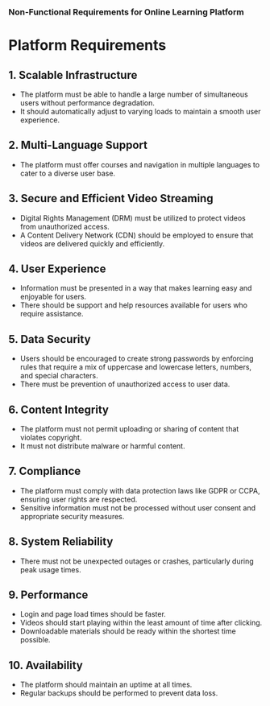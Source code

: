 ### Non-Functional Requirements for Online Learning Platform

# Platform Requirements

## 1. Scalable Infrastructure
- The platform must be able to handle a large number of simultaneous users without performance degradation.
- It should automatically adjust to varying loads to maintain a smooth user experience.

## 2. Multi-Language Support
- The platform must offer courses and navigation in multiple languages to cater to a diverse user base.

## 3. Secure and Efficient Video Streaming
- Digital Rights Management (DRM) must be utilized to protect videos from unauthorized access.
- A Content Delivery Network (CDN) should be employed to ensure that videos are delivered quickly and efficiently.

## 4. User Experience
- Information must be presented in a way that makes learning easy and enjoyable for users.
- There should be support and help resources available for users who require assistance.

## 5. Data Security
- Users should be encouraged to create strong passwords by enforcing rules that require a mix of uppercase and lowercase letters, numbers, and special characters.
- There must be prevention of unauthorized access to user data.

## 6. Content Integrity
- The platform must not permit uploading or sharing of content that violates copyright.
- It must not distribute malware or harmful content.

## 7. Compliance
- The platform must comply with data protection laws like GDPR or CCPA, ensuring user rights are respected.
- Sensitive information must not be processed without user consent and appropriate security measures.

## 8. System Reliability
- There must not be unexpected outages or crashes, particularly during peak usage times.

## 9. Performance
- Login and page load times should be faster.
- Videos should start playing within the least amount of time after clicking.
- Downloadable materials should be ready within the shortest time possible.

## 10. Availability
- The platform should maintain an uptime at all times.
- Regular backups should be performed to prevent data loss.
